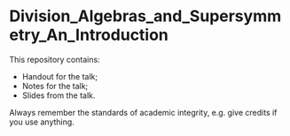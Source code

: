 # Division_Algebras_and_Supersymmetry_An_Introduction
This repository contains:
- Handout for the talk;
- Notes for the talk;
- Slides from the talk.

Always remember the standards of academic integrity, e.g. give credits if you use anything. 
